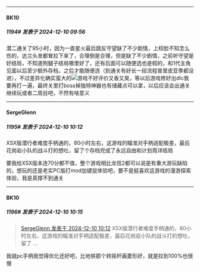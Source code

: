 ﻿
*****

####  BK10  
##### 1194#       发表于 2024-12-10 09:56

潜二通关了95小时，因为一直星火最后跳反守望缺了不少剧情，上校脸不知怎么伤的，达兰头发都耷拉下来了，合理倒是合理，但是缺了不少剧情，之前听守望是好结局，不知道狗腿子结局哪里好了，还有后面可以随便选也是假的，和1代主角见面以后至少额外存档，之后才能随便选（到通关有好长一段流程普里皮亚季都没进），不过差异化确实蛮大的<img src="https://static.saraba1st.com/image/smiley/face2017/001.png" referrerpolicy="no-referrer">游戏不好评价又香又臭，等以后游戏修好出dlc我要再打一遍，最终关里打boss掉独特神器也有储藏点可以拿，以后应该会出通关继续玩或者二周目吧，不然有啥意义


*****

####  SergeGlenn  
##### 1195#       发表于 2024-12-10 10:12

XSX版潜行者难度手柄通的，80小时左右，这游戏的瞄准对手柄适配极差，最后花岗岩小队的战斗打的想吐，留了个存档完成了永远自由和计划周详结局

要我给XSX版本连70分都不值，整个游戏相比龙信2都可以说是有重大游玩缺陷的，想玩的还是老实PC版打mod加键鼠体验吧，要不是挺喜欢这游戏的漫游探索体验，我是真撑不到通关


*****

####  BK10  
##### 1196#       发表于 2024-12-10 10:15

<blockquote><a href="httphttps://bbs.saraba1st.com/2b/forum.php?mod=redirect&amp;goto=findpost&amp;pid=66886527&amp;ptid=2009743" target="_blank">SergeGlenn 发表于 2024-12-10 10:12</a>
XSX版潜行者难度手柄通的，80小时左右，这游戏的瞄准对手柄适配极差，最后花岗岩小队的战斗打的想吐，留了 ...</blockquote>
我就pc手柄我觉得优化还好吧，比地铁那个转摇杆画菱形好，就是拉到100%也很慢

